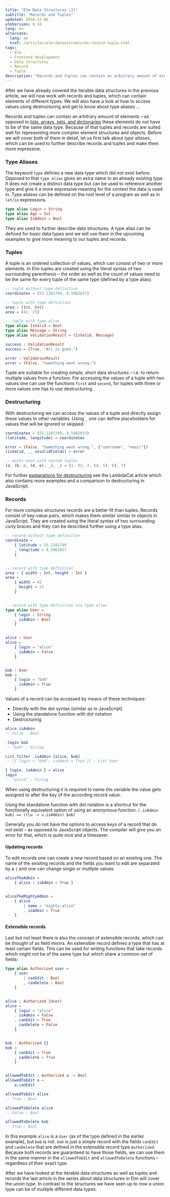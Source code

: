 ```yaml
---
title: "Elm Data Structures (2)"
subtitle: "Records and Tuples"
updated: 2016-12-06
elmVersion: 0.18
lang: en
alternate:
  lang: de
  href: /articles/elm-datenstrukturen-record-tuple.html
tags:
  - Elm
  - Frontend development
  - Data structures
  - Record
  - Tuple
description: "Records and tuples can contain an arbitrary amount of elements – as opposed to lists, arrays, sets, and dictionaries these elements do not have to be of the same data type."
---
```


After we have already covered the iterable data structures in the previous article, we will now work wth records and tuples, which can contain elements of different types. We will also have a look at how to access values using destructuring and get to know about type aliases …

<!-- more -->

Records and tuples can contain an arbitrary amount of elements – as opposed to [lists, arrays, sets, and dictionaries](/articles/elm-data-structures-list-array-set-dict.html) these elements do not have to be of the same data type. Because of that tuples and records are suited well for representing more complex element structures and objects. Before we will cover both of them in detail, let us first talk about _type aliases_, which can be used to further describe records and tuples and make them more expressive.

### Type Aliases

The keyword `type` defines a new data type which did not exist before. Opposed to that `type alias` gives an extra name to an already existing type. It does not create a distinct data type but can be used to reference another type and give it a more expressive meaning for the context the data is used in. Type aliases can be defined on the root level of a program as well as in `let/in` expressions.

```elm
type alias Login = String
type alias Age = Int
type alias IsAdmin = Bool
```

They are used to further describe data structures. A type alias can be defined for basic data types and we will use them in the upcoming examples to give more meaning to our tuples and records.

### Tuples

A tuple is an ordered collection of values, which can consist of two or more elements. In Elm tuples are created using the literal syntax of two surrounding parenthesis – the order as well as the count of values need to be the same for every tuple of the same type (defined by a type alias).

```elm
-- tuple without type definition
coordinates = (53.1201749, 8.5962037)

-- tuple with type definition
area : (Int, Int)
area = (42, 23)

-- tuple with type alias
type alias IsValid = Bool
type alias Message = String
type alias ValidationResult = (IsValid, Message)

success : ValidationResult
success = (True, "All is good.")

error : ValidationResult
error = (False, "Something went wrong.")
```

Tuple are suitable for creating simple, short data structures – i.e. to return multiple values from a function. For accessing the values of a tuple with two values one can use the functions `first` and `second`, for tuples with three or more values one has to use destructuring.

### Destructuring

With destructuring we can access the values of a tuple and directly assign these values to other variables. Using `_` one can define placeholders for values that will be ignored or skipped.

```elm
coordinates = (53.1201749, 8.5962037)
(latitude, longitude) = coordinates

error = (False, "Something went wrong.", ["username", "email"])
(isValid, _, invalidFields) = error

-- works even with nested tuples
(a, (b, c, (d, e), _), _) = (1, (2, 3, (4, 5), 6), 7)
```

For further [explanations for destructuring](http://www.lambdacat.com/road-to-elm-destructuring/) see the LambdaCat article which also contains more examples and a comparison to destructuring in JavaScript.

### Records

For more complex structures records are a better fit than tuples. Records consist of key-value pairs, which makes them similar similar to objects in JavaScript. They are created using the literal syntax of two surrounding curly braces and they can be described further using a type alias.

```elm
-- record without type definition
coordinate =
    { latitude = 53.1201749
    , longitude = 8.5962037
    }


-- record with type definition
area : { width : Int, height : Int }
area =
    { width = 42
    , height = 23
    }


-- record with type definition via type alias
type alias User =
    { login : String
    , isAdmin : Bool
    }


alice : User
alice =
    { login = "alice"
    , isAdmin = False
    }


bob : User
bob =
    { login = "bob"
    , isAdmin = True
    }
```

Values of a record can be accessed by means of these techniques:
- Directly with the dot syntax (similar as in JavaScript)
- Using the standalone function with dot notation
- Destructuring

```elm
alice.isAdmin
-- False : Bool

.login bob
-- "bob" : String

List.filter .isAdmin [alice, bob]
-- [{ login = "bob", isAdmin = True }] : List User

{ login, isAdmin } = alice
login
-- "alice" : String
```

When using destructuring it is required to name the variable the value gets assigned to after the key of the according record value.

Using the standalone function with dot notation is a shortcut for the functionally equivalent option of using  an anonymous function: `(.isAdmin bob) == ((\u -> u.isAdmin) bob)`

Generally you do not have the options to access keys of a record that do not exist – as opposed to JavaScript objects. The compiler will give you an error for that, which is quite nice and a timesaver.

#### Updating records

To edit records one can create a new record based on an existing one. The name of the existing records and the fields you want to edit are separated by a `|` and one can change single or multiple values:

```elm
aliceTheAdmin =
    { alice | isAdmin = True }


aliceTheMightyAdmin =
    { alice
        | name = "mighty-alice"
        , isAdmin = True
    }
```

#### Extensible records

Last but not least there is also the concept of extensible records, which can be thought of as field mixins. An extensible record defines a type that has at least certain fields. This can be used for writing functions that take records which might not be of the same type but which share a common set of fields:

```elm
type alias Authorized user =
    { user
        | canEdit : Bool
        , canDelete : Bool
    }


alice : Authorized (User)
alice =
    { login = "alice"
    , isAdmin = False
    , canEdit = True
    , canDelete = False
    }


bob : Authorized {}
bob =
    { canEdit = True
    , canDelete = True
    }


allowedToEdit : Authorized a -> Bool
allowedToEdit a =
    a.canEdit

allowedToEdit alice
-- True : Bool

allowedToDelete alice
-- False : Bool

allowedToDelete bob
-- True : Bool
```

In this example `alice` is a `User` (as of the type defined in the earlier example), but `bob` is not. `bob` is just a simple record with the fields `canEdit` and `canDelete` that are defined in the extensible record type `Authorized`. Because both records are guaranteed to have those fields, we can use them in the same manner in the `allowedToEdit` and `allowedToDelete` functions – regardless of their exact type.

After we have looked at the iterable data structures as well as tuples and records the last article in the series about data structures in Elm will cover the _union type_. In contrast to the structures we have seen up to now a union type can be of multiple different data types.
